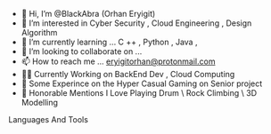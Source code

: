 - 👋 Hi, I’m @BlackAbra (Orhan Eryigit)
- 👀 I’m interested in  Cyber Security ,  Cloud Engineering  , Design Algorithm
- 🌱 I’m currently learning ...  C ++ , Python , Java ,
- 💞️ I’m looking to collaborate on ...
- 📫 How to reach me ... eryigitorhan@protonmail.com
- 🧑‍💻 Currently Working on BackEnd Dev , Cloud Computing
- 👾 Some Experince on the Hyper Casual Gaming on Senior project 
- 🌵  Honorable Mentions I Love Playing Drum \  Rock Climbing \ 3D Modelling 


Languages And Tools 




<!---
BlackAbra/BlackAbra is a ✨ special ✨ repository because its `README.md` (this file) appears on your GitHub profile.
You can click the Preview link to take a look at your changes.
--->
